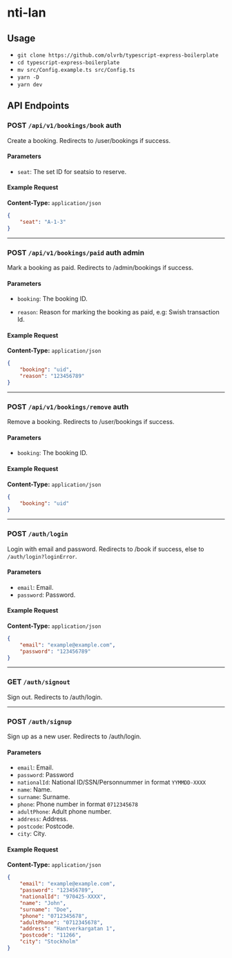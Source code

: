 # nti-lan

## Usage

* `git clone https://github.com/olvrb/typescript-express-boilerplate`
* `cd typescript-express-boilerplate`
* `mv src/Config.example.ts src/Config.ts`
* `yarn -D`
* `yarn dev`


## API Endpoints

### **POST** `/api/v1/bookings/book` auth

Create a booking. Redirects to /user/bookings if success.

#### Parameters

- `seat`: The set ID for seatsio to reserve.

#### Example Request 

**Content-Type:** `application/json`

```json
{
    "seat": "A-1-3"
}
```
---

### **POST** `/api/v1/bookings/paid` auth admin

Mark a booking as paid. Redirects to /admin/bookings if success.

#### Parameters

- `booking`: The booking ID.

- `reason`: Reason for marking the booking as paid, e.g: Swish transaction Id.

#### Example Request

**Content-Type:** `application/json`

```json
{
    "booking": "uid",
    "reason": "123456789"
}
```
---

### **POST** `/api/v1/bookings/remove` auth

Remove a booking. Redirects to /user/bookings if success.

#### Parameters
- `booking`: The booking ID.

#### Example Request

**Content-Type:** `application/json`

```json
{
    "booking": "uid"
}
```
---

### **POST** `/auth/login`

Login with email and password. Redirects to /book if success, else to `/auth/login?loginError`.

#### Parameters
- `email`: Email.
- `password`: Password.

#### Example Request

**Content-Type:** `application/json`

```json
{
    "email": "example@example.com",
    "password": "123456789"
}
```
---

### **GET** `/auth/signout`

Sign out. Redirects to /auth/login.

---

### **POST** `/auth/signup`

Sign up as a new user. Redirects to /auth/login.

#### Parameters
- `email`: Email.
- `password`: Password
- `nationalId`: National ID/SSN/Personnummer in format `YYMMDD-XXXX`
- `name`: Name.
- `surname`: Surname.
- `phone`: Phone number in format `0712345678`
- `adultPhone`: Adult phone number.
- `address`: Address.
- `postcode`: Postcode.
- `city`: City.

#### Example Request

**Content-Type:** `application/json`

```json
{
    "email": "example@example.com",
    "password": "123456789",
    "nationalId": "970425-XXXX",
    "name": "John",
    "surname": "Doe",
    "phone": "0712345678",
    "adultPhone": "0712345678",
    "address": "Hantverkargatan 1",
    "postcode": "11266",
    "city": "Stockholm"
}
```